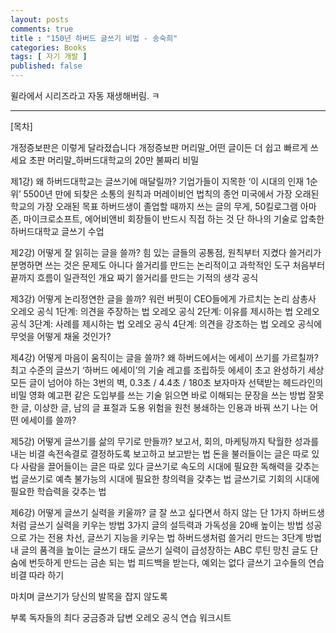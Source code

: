 ```yaml
---
layout: posts
comments: true
title : "150년 하버드 글쓰기 비법 - 송숙희"
categories: Books
tags: [ 자기 개발 ]
published: false
---
```


윌라에서 시리즈라고 자동 재생해버림. ㅋ

---

[목차]

개정증보판은 이렇게 달라졌습니다
개정증보판 머리말_어떤 글이든 더 쉽고 빠르게 쓰세요
초판 머리말_하버드대학교의 20만 불짜리 비밀

제1강) 왜 하버드대학교는 글쓰기에 매달릴까?
기업가들이 지목한 ‘이 시대의 인재 1순위’
5500년 만에 되찾은 소통의 원칙과 머레이비언 법칙의 종언
미국에서 가장 오래된 학교의 가장 오래된 목표
하버드생이 졸업할 때까지 쓰는 글의 무게, 50킬로그램
아마존, 마이크로소프트, 에어비앤비 회장들이 반드시 직접 하는 것
단 하나의 기술로 압축한 하버드대학교 글쓰기 수업

제2강) 어떻게 잘 읽히는 글을 쓸까?
힘 있는 글들의 공통점, 원칙부터 지켰다
쓸거리가 분명하면 쓰는 것은 문제도 아니다
쓸거리를 만드는 논리적이고 과학적인 도구
처음부터 끝까지 흐름이 일관적인 개요 짜기
쓸거리를 만드는 기적의 생각 공식

제3강) 어떻게 논리정연한 글을 쓸까?
워런 버핏이 CEO들에게 가르치는 논리 삼총사
오레오 공식 1단계: 의견을 주장하는 법
오레오 공식 2단계: 이유를 제시하는 법
오레오 공식 3단계: 사례를 제시하는 법
오레오 공식 4단계: 의견을 강조하는 법
오레오 공식에 무엇을 어떻게 채울 것인가?

제4강) 어떻게 마음이 움직이는 글을 쓸까?
왜 하버드에서는 에세이 쓰기를 가르칠까?
최고 수준의 글쓰기 ‘하버드 에세이’의 기술
레고를 조립하듯 에세이 초고 완성하기
세상 모든 글이 넘어야 하는 3번의 벽, 0.3초 / 4.4초 / 180초
보자마자 선택받는 헤드라인의 비밀
영화 예고편 같은 도입부를 쓰는 기술
읽으면 바로 이해되는 문장을 쓰는 방법
잘못한 글, 이상한 글, 남의 글
표절과 도용 위험을 원천 봉쇄하는 인용과 바꿔 쓰기
나는 어떤 에세이를 쓸까?

제5강) 어떻게 글쓰기를 삶의 무기로 만들까?
보고서, 회의, 마케팅까지 탁월한 성과를 내는 비결
속전속결로 결정하도록 보고하고 보고받는 법
돈을 불러들이는 글은 따로 있다
사람을 끌어들이는 글은 따로 있다
글쓰기로 속도의 시대에 필요한 독해력을 갖추는 법
글쓰기로 예측 불가능의 시대에 필요한 창의력을 갖추는 법
글쓰기로 기회의 시대에 필요한 학습력을 갖추는 법

제6강) 어떻게 글쓰기 실력을 키울까?
글 잘 쓰고 싶다면서 하지 않는 단 1가지
하버드생처럼 글쓰기 실력을 키우는 방법 3가지
글의 설득력과 가독성을 20배 높이는 방법
성공으로 가는 전용 차선, 글쓰기 지능을 키우는 법
하버드생처럼 쓸거리 만드는 3단계 방법
내 글의 품격을 높이는 글쓰기 태도
글쓰기 실력이 급성장하는 ABC 루틴
망친 글도 단숨에 번듯하게 만드는 금손 되는 법
피드백을 받는다, 예외는 없다
글쓰기 고수들의 연습 비결 따라 하기

마치며 글쓰기가 당신의 발목을 잡지 않도록

부록
독자들의 최다 궁금증과 답변
오레오 공식 연습 워크시트
